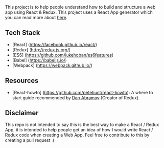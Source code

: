 This project is to help people understand how to build and structure a web app using React & Redux. This project uses a React App generator which you can read more about [here](https://github.com/facebookincubator/create-react-app).



## Tech Stack

- [React] (https://facebook.github.io/react/)
- [Redux] (http://redux.js.org/)
- [ES6] (https://github.com/lukehoban/es6features)
- [Babel] (https://babeljs.io/)
- [Webpack] (https://webpack.github.io/)

## Resources

- [React-howto] (https://github.com/petehunt/react-howto): A where to start guide recommended by [Dan Abramov](https://github.com/gaearon) (Creator of Redux).


## Disclaimer
This repo is not intended to say this is the best way to make a React / Redux App, it is intended to help people get an idea of how I would write React / Redux code when creating a Web App. Feel free to contribute to this by creating a pull request :)
